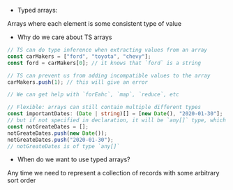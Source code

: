 - Typed arrays:

Arrays where each element is some consistent type of value

- Why do we care about TS arrays

```ts
// TS can do type inference when extracting values from an array
const carMakers = ["ford", "toyota", "chevy"];
const ford = carMakers[0]; // it knows that `ford` is a string

// TS can prevent us from adding incompatible values to the array
carMakers.push(1); // this will give an error

// We can get help with `forEahc`, `map`, `reduce`, etc

// Flexible: arrays can still contain multiple different types
const importantDates: (Date | string)[] = [new Date(), "2020-01-30"];
// but if not specified in declaration, it will be `any[]` type, which is not great
const notGreateDates = [];
notGreateDates.push(new Date());
notGreateDates.push("2020-01-30");
// notGreateDates is of type `any[]`
```

- When do we want to use typed arrays?

Any time we need to represent a collection of records with some arbitrary sort order
